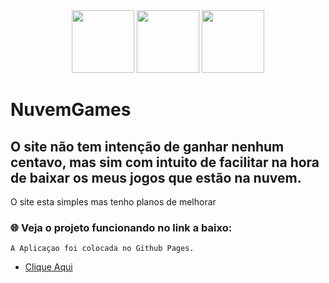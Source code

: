 <div align="center">
  <img src="https://logospng.org/download/html-5/logo-html-5-512.png" width="100" >
  <img src="https://logospng.org/download/css-3/logo-css-3-512.png" width="100" >
  <img src="https://logospng.org/download/javascript/logo-javascript-icon-256.png" width="100" >
  
</div>

# NuvemGames
## O site não tem intenção de ganhar nenhum centavo, mas sim com intuito de facilitar na hora de baixar os meus jogos que estão na nuvem.
O site esta simples mas tenho planos de melhorar 

### 🌐 Veja o projeto funcionando no link a baixo:
```
A Aplicaçao foi colocada no Github Pages.
```
- <a href="https://rodrigo-santoos.github.io/Rockgames/" target="_blank" rel="external">Clique Aqui</a>
